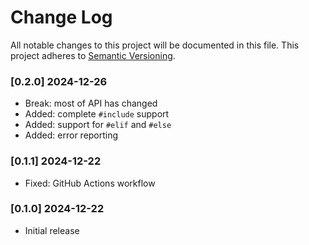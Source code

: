 # Change Log

All notable changes to this project will be documented in this file.
This project adheres to [Semantic Versioning](http://semver.org/).

### [0.2.0] 2024-12-26

* Break: most of API has changed
* Added: complete `#include` support
* Added: support for `#elif` and `#else`
* Added: error reporting

### [0.1.1] 2024-12-22

* Fixed: GitHub Actions workflow

### [0.1.0] 2024-12-22

* Initial release
